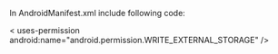 In AndroidManifest.xml include following code:

  < uses-permission android:name="android.permission.WRITE_EXTERNAL_STORAGE" />
